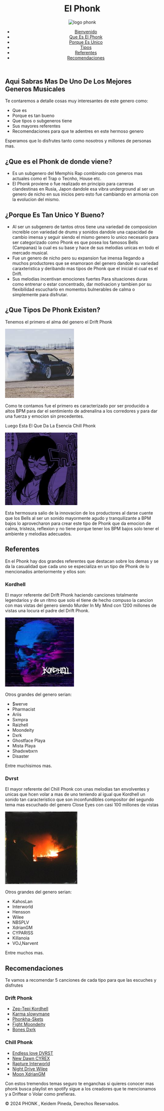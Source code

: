 <!DOCTYPE html>
<html lang="es">
  <head>
    <meta charset="utf-8" />
    <meta name="viewport" content="width=device-width, initial-scale=1.0" />
    <link rel="stylesheet" href="./styles.css" />
    <title>El-Phonk</title>
  </head>
  <body>
    <header id="header">
      <h1 id="title">El Phonk</h1>
      <img
        src="https://encrypted-tbn0.gstatic.com/images?q=tbn:ANd9GcRKM13Bd1T4IaMr3F0H4IPjfh_BJAa5_Vhg_w&s"
        alt="logo phonk"
        id="header-img"
      />
      <nav id="nav-bar">
        <ul>
          <li><a href="#Seccion1" class="nav-link">Bienvenido</a></li>
          <li><a href="#Seccion2" class="nav-link">Que Es El Phonk</a></li>
          <li><a href="#Seccion3" class="nav-link">Porque Es Unico</a></li>
          <li><a href="#Seccion4" class="nav-link">Tipos</a></li>
          <li><a href="#Seccion5" class="nav-link">Referentes</a></li>
          <li><a href="#Seccion6" class="nav-link">Recomendaciones</a></li>
        </ul>
      </nav>
    </header>
    <main>
      <section id="Seccion1">
        <h1>Aqui Sabras Mas De Uno De Los Mejores Generos Musicales</h1>
        <p>
          Te contaremos a detalle cosas muy interesantes de este genero como:
        </p>
        <ul>
          <li>Que es</li>
          <li>Porque es tan bueno</li>
          <li>Que tipos o subgeneros tiene</li>
          <li>Sus mayores referentes</li>
          <li>Recomendaciones para que te adentres en este hermoso genero</li>
        </ul>
        <p>
          Esperamos que lo disfrutes tanto como nosotros y millones de personas
          mas.
        </p>
      </section>
      <section id="Seccion2">
        <h2>¿Que es el Phonk de donde viene?</h2>
        <ul>
          <li>
            Es un subgenero del Memphis Rap combinado con generos mas actuales
            como el Trap o Tecnho, House etc.
          </li>
          <li>
            El Phonk proviene o fue realizado en principio para carreras
            clandestinas en Rusia, Japon dandole esa vibra underground al ser un
            genero de nicho en sus inicios pero esto fue cambiando en armonia
            con la evolucion del mismo.
          </li>
        </ul>
      </section>
      <section id="Seccion3">
        <h2>¿Porque Es Tan Unico Y Bueno?</h2>
        <ul>
          <li>
            Al ser un subgenero de tantos otros tiene una variedad de
            composicion increible con variedad de drums y sonidos dandole una
            capacidad de cambio imensa y seguir siendo el mismo genero lo unico
            necesario para ser categorizado como Phonk es que posea los famosos
            Bells (Campanas) la cual es su base y hace de sus melodias unicas en
            todo el mercado musical.
          </li>
          <li>
            Fue un genero de nicho pero su expansion fue imensa llegando a
            muchos productores que se enamoraon del genero dandole su variedad
            caraxteristica y deribando mas tipos de Phonk que el inicial el cual
            es el Drift.
          </li>
          <li>
            Sus melodias incentivan emociones fuertes Para situaciones duras
            como entrenar o estar concentrado, dar motivacion y tambien por su
            flexibilidad escucharlo en momentos bulnerables de calma o
            simplemente para disfrutar.
          </li>
        </ul>
      </section>
      <section id="Seccion4">
        <h2>¿Que Tipos De Phonk Existen?</h2>
        <p>Tenemos el primero el alma del genero el <span>Drift Phonk</span></p>
        <img
          src="imagenes/car.jpg"
          alt="portada drift phonk"
          id="Seccion4-img"
        />
        <p>
          Como te contamos fue el primero es caracterizado por ser producido a
          altos BPM para dar el sentimiento de adrenalina a los corredores y
          para dar una fuerza y emocion sin precedentes.
        </p>
        <p>Luego Esta El Que Da La Esencia Chill Phonk</p>
        <img
          src="imagenes/chillphonk.jpg"
          alt="portada chill phonk"
          id="Seccion4-img"
        />
        <p>
          Esta hermosura salio de la innovacion de los productores al darse
          cuente que los Bells al ser un sonido mayormente agudo y
          tranquilizante a BPM bajos lo aprovecharon para crear este tipo de
          Phonk que da emocion de calma, tristeza, reflexion y no tiene porque
          tener los BPM bajos solo tener el ambiente y melodias adecuados.
        </p>
      </section>
      <section id="Seccion5">
        <h2>Referentes</h2>
        <p>
          En el Phonk hay dos grandes referentes que destacan sobre los demas y
          se da la casualidad que cada uno se especializa en un tipo de Phonk de
          lo mencionados anteriormente y ellos son:
        </p>
        <h3>Kordhell</h3>
        <p>
          El mayor referente del Drift Phonk haciendo canciones totalmente
          legendarios y de un ritmo que solo el tiene de hecho compuso la
          cancion con mas vistas del genero siendo Murder In My Mind con 1200
          millones de vistas una locura el padre del Drift Phonk.
        </p>
        <img
          src="imagenes/kordhell.jpg"
          alt="murder in my mind portada"
          id="Seccion5-img"
        />
        <p>Otros grandes del genero serian:</p>
        <ul>
          <li>$werve</li>
          <li>Pharmacist</li>
          <li>Ariis</li>
          <li>Sxmpra</li>
          <li>Raizhell</li>
          <li>Moondeity</li>
          <li>Dxrk</li>
          <li>Ghostface Playa</li>
          <li>Mista Playa</li>
          <li>Shadxwbxrn</li>
          <li>Disaster</li>
        </ul>
        <p>Entre muchisimos mas.</p>
        <h3>Dvrst</h3>
        <p>
          El mayor referente del Chill Phonk con unas melodias tan envolventes y
          unicas que hcen volar a mas de uno teniendo al igual que Kordhell un
          sonido tan caracteristico que son inconfundibles compositor del
          segundo tema mas escuchado del genero Close Eyes con casi 100 millones
          de vistas
        </p>
        <img
          src="imagenes/dvrst.jpg"
          alt="portada close eyes"
          id="Seccion5-img"
        />
        <p>Otros grandes del genero serian:</p>
        <ul>
          <li>KahosLan</li>
          <li>Interworld</li>
          <li>Hensson</li>
          <li>Wilee</li>
          <li>NBSPLV</li>
          <li>XdrianGM</li>
          <li>CYPARISS</li>
          <li>Killanoia</li>
          <li>VOJ,Narvent</li>
        </ul>
        <p>Entre muchos mas.</p>
      </section>
      <section id="Seccion6">
        <h2>Recomendaciones</h2>
        <p>
          Te vamos a recomendar 5 canciones de cada tipo para que las escuches y
          disfrutes
        </p>
        <h3>Drift Phonk</h3>
        <ul>
          <li>
            <a
              href="https://youtu.be/qYzGDmaWF74"
              target="_blank"
              title="Zep-Tepi"
              >Zep-Tepi Kordhell</a
            >
          </li>
          <li>
            <a
              href="https://youtu.be/x9MR7qfzJyw"
              target="_blank"
              title="karma slowymane"
              >Karma slowymane</a
            >
          </li>
          <li>
            <a
              href="https://youtu.be/eE_tNKdjvDY"
              target="_blank"
              title="Raven Phonkha-Skets"
              >Phonkha-Skets</a
            >
          </li>
          <li>
            <a
              href="https://youtu.be/TZGpqv4nBEc"
              target="_blank"
              title="Fight Moondeity"
              >Fight Moondeity</a
            >
          </li>
          <li>
            <a
              href="https://youtu.be/5LACYrvV6uU"
              target="_blank"
              title="Bones Dxrk"
              >Bones Dxrk</a
            >
          </li>
        </ul>
        <h3>Chill Phonk</h3>
        <ul>
          <li>
            <a
              href="https://youtu.be/fC1HF29n9UA"
              target="_blank"
              title="Endless love DVRST"
              >Endless love DVRST</a
            >
          </li>
          <li>
            <a
              href="https://youtu.be/qm_XKOtDMKI"
              target="_blank"
              title="New Dawn CYREX"
              >New Dawn CYREX</a
            >
          </li>
          <li>
            <a
              href="https://youtu.be/i5zR6toPVQ8"
              target="_blank"
              title="Rapture Interworld"
              >Rapture Interworld</a
            >
          </li>
          <li>
            <a
              href="https://youtu.be/B9VH-JZ1744"
              target="_blank"
              title="Night Drive Wilee"
              >Night Drive Wilee</a
            >
          </li>
          <li>
            <a
              href="https://youtu.be/AimH3mkjbb0"
              target="_blank"
              title="Moon XdrianGM"
              >Moon XdrianGM</a
            >
          </li>
        </ul>
        <p>
          Con estos tremendos temas seguro te enganchas si quieres conocer mas
          phonk busca playlist en spotify sigue a los creadores que te
          mencionamos y a Driftear o Volar como prefieras.
        </p>
      </section>
      <footer>
        <p>&copy; 2024 PHONK , Keidem Pineda, Derechos Reservados.</p>
      </footer>
    </main>
  </body> 
</html>
